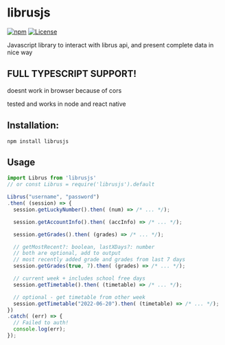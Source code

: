 # librusjs

[![npm](https://img.shields.io/npm/v/librusjs.svg?style=flat)](https://www.npmjs.com/package/librusjs)
[![License](https://img.shields.io/badge/license-MIT-green.svg?style=flat)](http://opensource.org/licenses/MIT)

Javascript library to interact with librus api, and present complete data in nice way

## FULL TYPESCRIPT SUPPORT!

doesnt work in browser because of cors

tested and works in node and react native

## Installation:

```
npm install librusjs
```

## Usage

```javascript
import Librus from 'librusjs'
// or const Librus = require('librusjs').default

Librus("username", "password")
.then( (session) => {
  session.getLuckyNumber().then( (num) => /* ... */);

  session.getAccountInfo().then( (accInfo) => /* ... */);

  session.getGrades().then( (grades) => /* ... */);

  // getMostRecent?: boolean, lastXDays?: number
  // both are optional, add to output
  // most recently added grade and grades from last 7 days
  session.getGrades(true, 7).then( (grades) => /* ... */);

  // current week + includes school free days
  session.getTimetable().then( (timetable) => /* ... */);

  // optional - get timetable from other week
  session.getTimetable("2022-06-20").then( (timetable) => /* ... */);
})
.catch( (err) => {
  // Failed to auth!
  console.log(err);
});
```
